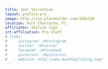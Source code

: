 ```yaml
---
title: Joel Sorrentino
layout: profile-pro
image: http://via.placeholder.com/150x150
location: Port Charlotte, Fl.
affiliates: Skyline Jigs
irt-affiliation: Pro Staff
# links:
#     instagram: /#instagram
#     twitter: /#twitter
#     facebook: /#facebook
#     pinterest: /#pinterest
#     website: http://www.meathogfishing.com/
---
```

